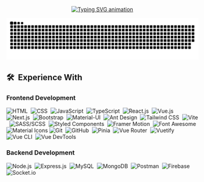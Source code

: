   


<p align="center">
  <a href="https://github.com/DenverCoder1/readme-typing-svg">
    <img 
      src="https://readme-typing-svg.demolab.com/?lines=Frontend%20Web%20Developer;Proficient%20in%20React%20and%20Vue;3%2B%20Years%20Coding%20Experience;Passionate%20Lifelong%20Learner&font=Fira%20Code&center=true&width=500&height=50&color=F75C7E&vCenter=true&pause=1000&size=22" 
      alt="Typing SVG animation" 
    />
  </a>
</p>


<p align="center">
  <img src="https://raw.githubusercontent.com/Elanza-48/Elanza-48/main/resources/img/github-contribution-grid-snake.svg" alt="example">
</p>
   
<div>
  <h2 id="experience-with">🛠️ &nbsp;Experience With</h2>
  
  <h3>Frontend Development</h3>
  <p>
    <img src="https://img.shields.io/badge/-HTML-0D1117?style=flat&logo=HTML5" alt="HTML" />&nbsp;
    <img src="https://img.shields.io/badge/-CSS-0D1117?style=flat&logo=CSS3&logoColor=1572B6" alt="CSS" />&nbsp;
    <img src="https://img.shields.io/badge/-JavaScript-0D1117?style=flat&logo=JavaScript" alt="JavaScript" />&nbsp;
    <img src="https://img.shields.io/badge/-TypeScript-0D1117?style=flat&logo=TypeScript" alt="TypeScript" />&nbsp;
    <img src="https://img.shields.io/badge/-React_JS-0D1117?style=flat&logo=React" alt="React.js" />&nbsp;
    <img src="https://img.shields.io/badge/-Vue_JS-0D1117?style=flat&logo=Vue.js" alt="Vue.js" />&nbsp;
    <img src="https://img.shields.io/badge/-Next_JS-0D1117?style=flat&logo=Next.js" alt="Next.js" />&nbsp;
    <img src="https://img.shields.io/badge/-Bootstrap-0D1117?style=flat&logo=Bootstrap" alt="Bootstrap" />&nbsp;
    <img src="https://img.shields.io/badge/-Material_UI-0D1117?style=flat&logo=Material-UI" alt="Material-UI" />&nbsp;
    <img src="https://img.shields.io/badge/-Ant_Design-0D1117?style=flat&logo=AntDesign" alt="Ant Design" />&nbsp;
    <img src="https://img.shields.io/badge/-Tailwind_CSS-0D1117?style=flat&logo=TailwindCSS" alt="Tailwind CSS" />&nbsp;
    <img src="https://img.shields.io/badge/-Vite-0D1117?style=flat&logo=Vite" alt="Vite" />&nbsp;
    <img src="https://img.shields.io/badge/-SASS_SCSS-0D1117?style=flat&logo=SASS" alt="SASS/SCSS" />&nbsp;
    <img src="https://img.shields.io/badge/-Styled_Components-0D1117?style=flat&logo=StyledComponents" alt="Styled Components" />&nbsp;
    <img src="https://img.shields.io/badge/-Framer_Motion-0D1117?style=flat&logo=Framer" alt="Framer Motion" />&nbsp;
    <img src="https://img.shields.io/badge/-Font_Awesome-0D1117?style=flat&logo=FontAwesome" alt="Font Awesome" />&nbsp;
    <img src="https://img.shields.io/badge/-Material_Icons-0D1117?style=flat&logo=MaterialIcons" alt="Material Icons" />
      <img src="https://img.shields.io/badge/-Git-0D1117?style=flat&logo=Git" alt="Git" />&nbsp;
    <img src="https://img.shields.io/badge/-GitHub-0D1117?style=flat&logo=GitHub" alt="GitHub" />&nbsp;
      <img src="https://img.shields.io/badge/-Pinia-0D1117?style=flat&logo=Pinia" alt="Pinia" />&nbsp;
    <img src="https://img.shields.io/badge/-Vue_Router-0D1117?style=flat&logo=VueRouter" alt="Vue Router" />&nbsp;
    <img src="https://img.shields.io/badge/-Vuetify-0D1117?style=flat&logo=Vuetify" alt="Vuetify" />&nbsp;
    <img src="https://img.shields.io/badge/-Vue_CLI-0D1117?style=flat&logo=Vue.js" alt="Vue CLI" />&nbsp;
    <img src="https://img.shields.io/badge/-Vue_DevTools-0D1117?style=flat&logo=Vue.js" alt="Vue DevTools" />&nbsp;
  </p>

  <h3>Backend Development</h3>
  <p>
    <img src="https://img.shields.io/badge/-Node_JS-0D1117?style=flat&logo=Node.js" alt="Node.js" />&nbsp;
    <img src="https://img.shields.io/badge/-Express_JS-0D1117?style=flat&logo=Express" alt="Express.js" />&nbsp;
    <img src="https://img.shields.io/badge/-MySQL-0D1117?style=flat&logo=MySQL" alt="MySQL" />&nbsp;
    <img src="https://img.shields.io/badge/-MongoDB-0D1117?style=flat&logo=MongoDB" alt="MongoDB" />&nbsp;
    <img src="https://img.shields.io/badge/-Postman-0D1117?style=flat&logo=Postman" alt="Postman" />&nbsp;
    <img src="https://img.shields.io/badge/-Firebase-0D1117?style=flat&logo=Firebase" alt="Firebase" />&nbsp;
    <img src="https://img.shields.io/badge/-Socket_IO-0D1117?style=flat&logo=Socket.io" alt="Socket.io" />&nbsp;
  </p>
</div>
